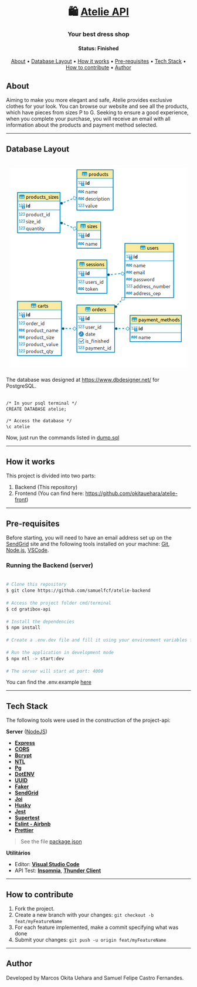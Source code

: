 <h1 align="center">
   🛍️ <a href="#"> Atelie API </a>
</h1>

<h3 align="center">
    Your best dress shop
</h3>

<h4 align="center"> 
	 Status: Finished
</h4>

<p align="center">
 <a href="#about">About</a> •
 <a href="#database-layout">Database Layout</a> • 
 <a href="#how-it-works">How it works</a> • 
 <a href="#pre-requisites">Pre-requisites</a> • 
 <a href="#tech-stack">Tech Stack</a> • 
 <a href="#how-to-contribute">How to contribute</a> • 
 <a href="#author">Author</a>
</p>

## About

Aiming to make you more elegant and safe, Atelie provides exclusive clothes for your look. You can browse our website and see all the products, which have pieces from sizes P to G. Seeking to ensure a good experience, when you complete your purchase, you will receive an email with all information about the products and payment method selected.

---

## Database Layout

<h1 align="center">
<img src="./public/database.png" alt="Database Layout" />
</h1>

The database was designed at https://www.dbdesigner.net/ for PostgreSQL.

```postgresql

/* In your psql terminal */
CREATE DATABASE atelie;

/* Access the database */
\c atelie

```

Now, just run the commands listed in <a href="https://github.com/samuelfcf/atelie-backend/blob/main/dump.sql">dump.sql</a>

---

## How it works

This project is divided into two parts:

1. Backend (This repository)
2. Frontend (You can find here: https://github.com/okitauehara/atelie-front)

---

## Pre-requisites

Before starting, you will need to have an email address set up on the [SendGrid](https://sendgrid.com/) site and the following tools installed on your machine:
[Git](https://git-scm.com), [Node.js](https://nodejs.org/en/), [VSCode](https://code.visualstudio.com/).

### Running the Backend (server)

```bash

# Clone this repository
$ git clone https://github.com/samuelfcf/atelie-backend

# Access the project folder cmd/terminal
$ cd gratibox-api

# Install the dependencies
$ npm install

# Create a .env.dev file and fill it using your environment variables following the .env.example

# Run the application in development mode
$ npx ntl -> start:dev

# The server will start at port: 4000

```

You can find the .env.example <a href="https://github.com/samuelfcf/atelie-backend/blob/main/.env.exemple">here</a>

---

## Tech Stack

The following tools were used in the construction of the project-api:

**Server** ([NodeJS](https://nodejs.org/en/))

- **[Express](https://expressjs.com/)**
- **[CORS](https://expressjs.com/en/resources/middleware/cors.html)**
- **[Bcrypt](https://github.com/kelektiv/node.bcrypt.js)**
- **[NTL](https://github.com/ruyadorno/ntl)**
- **[Pg](https://github.com/brianc/node-postgres)**
- **[DotENV](https://github.com/motdotla/dotenv)**
- **[UUID](https://github.com/uuidjs/uuid)**
- **[Faker](https://github.com/Marak/Faker.js)**
- **[SendGrid](https://github.com/sendgrid/sendgrid-nodejs)**
- **[Joi](https://github.com/hapijs/joi)**
- **[Husky](https://github.com/typicode/husky)**
- **[Jest](https://github.com/facebook/jest)**
- **[Supertest](https://github.com/visionmedia/supertest)**
- **[Eslint - Airbnb](https://github.com/airbnb/javascript)**
- **[Prettier](https://github.com/prettier/prettier)**

> See the file [package.json](https://github.com/samuelfcf/atelie-backend/blob/main/package.json)

**Utilitários**

- Editor: **[Visual Studio Code](https://code.visualstudio.com/)**
- API Test: **[Insomnia](https://insomnia.rest/)**, **[Thunder Client](https://www.thunderclient.io/)**

---

## How to contribute

1. Fork the project.
2. Create a new branch with your changes: `git checkout -b feat/myFeatureName`
3. For each feature implemented, make a commit specifying what was done
4. Submit your changes: `git push -u origin feat/myFeatureName`

---

## Author

Developed by Marcos Okita Uehara and Samuel Felipe Castro Fernandes.

